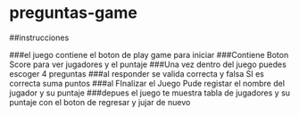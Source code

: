# preguntas-game

##instrucciones

###el juego contiene el boton de play game para iniciar
###Contiene Boton Score para ver jugadores y el puntaje
###Una vez dentro del juego puedes escoger 4 preguntas
###al responder se valida correcta y falsa SI es correcta suma puntos
###al FInalizar el Juego Pude registar el nombre del jugador y su puntaje
###depues el juego te muestra tabla de jugadores y su puntaje con el boton de regresar y jujar de nuevo
